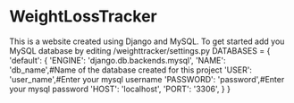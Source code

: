 # WeightLossTracker
This is a website created using Django and MySQL. 
To get started add you MySQL database by editing /weighttracker/settings.py
DATABASES = {
    'default': {
        'ENGINE': 'django.db.backends.mysql',
        'NAME': 'db_name',#Name of the database created for this project
        'USER': 'user_name',#Enter your mysql username
        'PASSWORD': 'password',#Enter your mysql password
        'HOST': 'localhost',
        'PORT': '3306',
    }
}
